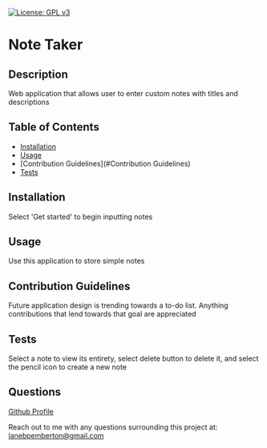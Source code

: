 [![License: GPL v3](https://img.shields.io/badge/License-GPLv3-blue.svg)](https://www.gnu.org/licenses/gpl-3.0)
# Note Taker

## Description

Web application that allows user to enter custom notes with titles and descriptions

## Table of Contents

- [Installation](#installation)
- [Usage](#usage)
- [Contribution Guidelines](#Contribution Guidelines)
- [Tests](#Tests)

## Installation

Select 'Get started' to begin inputting notes

## Usage

Use this application to store simple notes

## Contribution Guidelines

Future application design is trending towards a to-do list. Anything contributions that lend towards that goal are appreciated

## Tests

Select a note to view its entirety, select delete button to delete it, and select the pencil icon to create a new note

## Questions

[Github Profile](https://github.com/lanebpemberton)



Reach out to me with any questions surrounding this project at: lanebpemberton@gmail.com